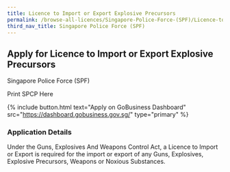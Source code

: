 ```yaml
---
title: Licence to Import or Export Explosive Precursors
permalink: /browse-all-licences/Singapore-Police-Force-(SPF)/Licence-to-Import-or-Export-Explosive-Precursors
third_nav_title: Singapore Police Force (SPF)
---
```


## Apply for Licence to Import or Export Explosive Precursors

Singapore Police Force (SPF)

Print SPCP Here

{% include button.html text="Apply on GoBusiness Dashboard" src="https://dashboard.gobusiness.gov.sg/" type="primary" %}

### Application Details
Under the Guns, Explosives And Weapons Control Act, a Licence to Import or Export is required for the import or export of any Guns, Explosives, Explosive Precursors, Weapons or Noxious Substances. 

